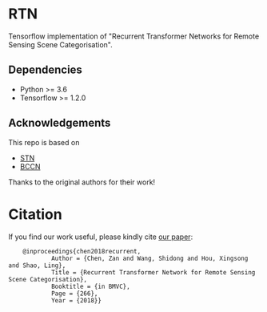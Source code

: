 # RTN

Tensorflow implementation of "Recurrent Transformer Networks for Remote Sensing Scene Categorisation".

## Dependencies

- Python >= 3.6
- Tensorflow >= 1.2.0

## Acknowledgements

This repo is based on
  - [STN](https://github.com/kevinzakka/spatial-transformer-network)
  - [BCCN](https://github.com/YuqiHUO/bcnn)

Thanks to the original authors for their work!

# Citation
If you find our work useful, please kindly cite [our paper](http://bmvc2018.org/contents/papers/0987.pdf):

        @inproceedings{chen2018recurrent,
                Author = {Chen, Zan and Wang, Shidong and Hou, Xingsong and Shao, Ling},
                Title = {Recurrent Transformer Network for Remote Sensing Scene Categorisation},
                Booktitle = {in BMVC},
                Page = {266},
                Year = {2018}}
